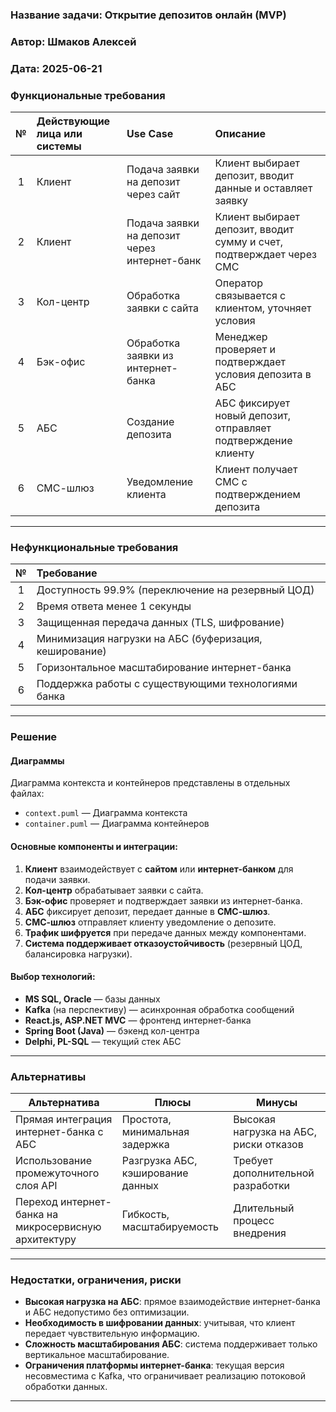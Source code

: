 ### <a name="_b7urdng99y53"></a>**Название задачи: Открытие депозитов онлайн (MVP)** 
### <a name="_hjk0fkfyohdk"></a>**Автор: Шмаков Алексей**
### <a name="_uanumrh8zrui"></a>**Дата: 2025-06-21**
### <a name="_3bfxc9a45514"></a>**Функциональные требования**

| **№** | **Действующие лица или системы** | **Use Case** | **Описание** |
| :-: | :- | :- | :- |
| 1 | Клиент | Подача заявки на депозит через сайт | Клиент выбирает депозит, вводит данные и оставляет заявку |
| 2 | Клиент | Подача заявки на депозит через интернет-банк | Клиент выбирает депозит, вводит сумму и счет, подтверждает через СМС |
| 3 | Кол-центр | Обработка заявки с сайта | Оператор связывается с клиентом, уточняет условия |
| 4 | Бэк-офис | Обработка заявки из интернет-банка | Менеджер проверяет и подтверждает условия депозита в АБС |
| 5 | АБС | Создание депозита | АБС фиксирует новый депозит, отправляет подтверждение клиенту |
| 6 | СМС-шлюз | Уведомление клиента | Клиент получает СМС с подтверждением депозита |

---

### <a name="_u8xz25hbrgql"></a>**Нефункциональные требования**

| **№** | **Требование** |
| :-: | :- |
| 1 | Доступность 99.9% (переключение на резервный ЦОД) |
| 2 | Время ответа менее 1 секунды |
| 3 | Защищенная передача данных (TLS, шифрование) |
| 4 | Минимизация нагрузки на АБС (буферизация, кеширование) |
| 5 | Горизонтальное масштабирование интернет-банка |
| 6 | Поддержка работы с существующими технологиями банка |

---

### <a name="_qmphm5d6rvi3"></a> **Решение**

#### **Диаграммы**

Диаграмма контекста и контейнеров представлены в отдельных файлах:

- `context.puml` — Диаграмма контекста
- `container.puml` — Диаграмма контейнеров

#### **Основные компоненты и интеграции:**

1. **Клиент** взаимодействует с **сайтом** или **интернет-банком** для подачи заявки.
2. **Кол-центр** обрабатывает заявки с сайта.
3. **Бэк-офис** проверяет и подтверждает заявки из интернет-банка.
4. **АБС** фиксирует депозит, передает данные в **СМС-шлюз**.
5. **СМС-шлюз** отправляет клиенту уведомление о депозите.
6. **Трафик шифруется** при передаче данных между компонентами.
7. **Система поддерживает отказоустойчивость** (резервный ЦОД, балансировка нагрузки).

#### **Выбор технологий:**
- **MS SQL, Oracle** — базы данных
- **Kafka** (на перспективу) — асинхронная обработка сообщений
- **React.js, ASP.NET MVC** — фронтенд интернет-банка
- **Spring Boot (Java)** — бэкенд кол-центра
- **Delphi, PL-SQL** — текущий стек АБС

---

### <a name="_bjrr7veeh80c"></a> **Альтернативы**

| Альтернатива | Плюсы | Минусы |
|-------------|-------|--------|
| Прямая интеграция интернет-банка с АБС | Простота, минимальная задержка | Высокая нагрузка на АБС, риски отказов |
| Использование промежуточного слоя API | Разгрузка АБС, кэширование данных | Требует дополнительной разработки |
| Переход интернет-банка на микросервисную архитектуру | Гибкость, масштабируемость | Длительный процесс внедрения |

---

### **Недостатки, ограничения, риски**

- **Высокая нагрузка на АБС**: прямое взаимодействие интернет-банка и АБС недопустимо без оптимизации.
- **Необходимость в шифровании данных**: учитывая, что клиент передает чувствительную информацию.
- **Сложность масштабирования АБС**: система поддерживает только вертикальное масштабирование.
- **Ограничения платформы интернет-банка**: текущая версия несовместима с Kafka, что ограничивает реализацию потоковой обработки данных.

---
